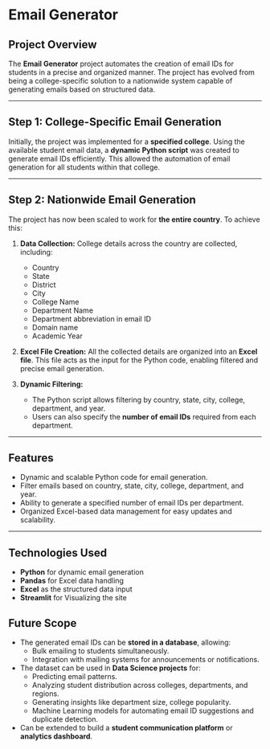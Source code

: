 # Email Generator

## Project Overview
The **Email Generator** project automates the creation of email IDs for students in a precise and organized manner. The project has evolved from being a college-specific solution to a nationwide system capable of generating emails based on structured data.

---

## **Step 1: College-Specific Email Generation**
Initially, the project was implemented for a **specified college**. Using the available student email data, a **dynamic Python script** was created to generate email IDs efficiently. This allowed the automation of email generation for all students within that college.

---

## **Step 2: Nationwide Email Generation**
The project has now been scaled to work for **the entire country**. To achieve this:

1. **Data Collection:** College details across the country are collected, including:
   - Country
   - State
   - District
   - City
   - College Name
   - Department Name
   - Department abbreviation in email ID
   - Domain name
   - Academic Year

2. **Excel File Creation:** All the collected details are organized into an **Excel file**. This file acts as the input for the Python code, enabling filtered and precise email generation.

3. **Dynamic Filtering:** 
   - The Python script allows filtering by country, state, city, college, department, and year.
   - Users can also specify the **number of email IDs** required from each department.

---

## **Features**
- Dynamic and scalable Python code for email generation.
- Filter emails based on country, state, city, college, department, and year.
- Ability to generate a specified number of email IDs per department.
- Organized Excel-based data management for easy updates and scalability.

---

## **Technologies Used**
- **Python** for dynamic email generation
- **Pandas** for Excel data handling
- **Excel** as the structured data input
- **Streamlit** for Visualizing the site

## **Future Scope**
- The generated email IDs can be **stored in a database**, allowing:
  - Bulk emailing to students simultaneously.
  - Integration with mailing systems for announcements or notifications.
- The dataset can be used in **Data Science projects** for:
  - Predicting email patterns.
  - Analyzing student distribution across colleges, departments, and regions.
  - Generating insights like department size, college popularity.
  - Machine Learning models for automating email ID suggestions and duplicate detection.
- Can be extended to build a **student communication platform** or **analytics dashboard**.


